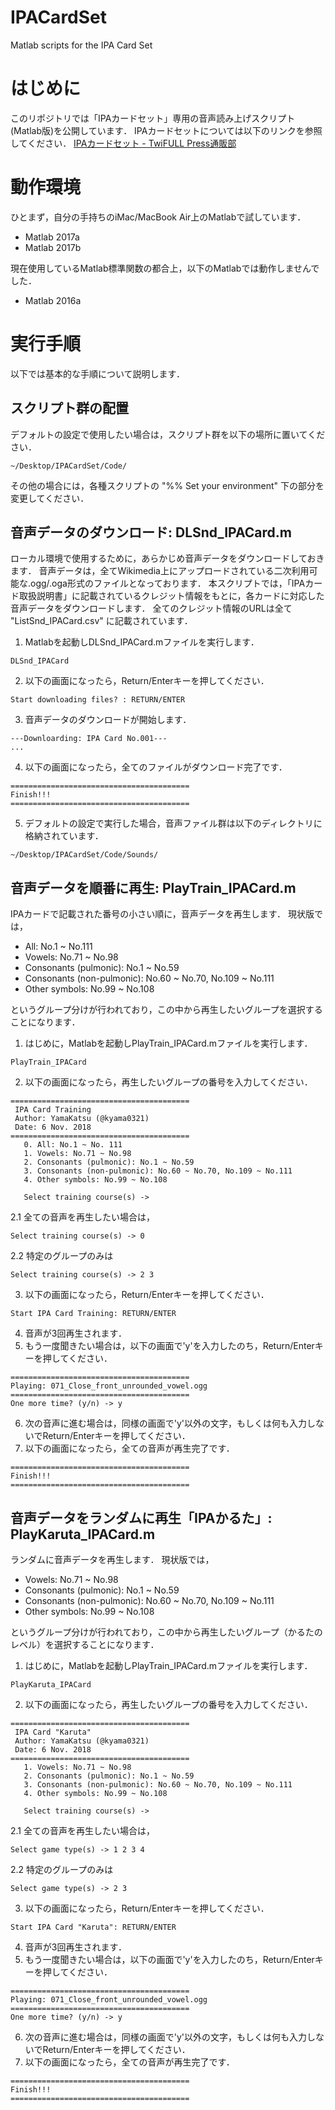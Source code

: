 # IPACardSet
Matlab scripts for the IPA Card Set

# はじめに

このリポジトリでは「IPAカードセット」専用の音声読み上げスクリプト(Matlab版)を公開しています．
IPAカードセットについては以下のリンクを参照してください．
[IPAカードセット - TwiFULL Press通販部](https://twifullpress.booth.pm/items/803305)

# 動作環境

ひとまず，自分の手持ちのiMac/MacBook Air上のMatlabで試しています．
- Matlab 2017a
- Matlab 2017b

現在使用しているMatlab標準関数の都合上，以下のMatlabでは動作しませんでした．
- Matlab 2016a

# 実行手順

以下では基本的な手順について説明します．

## スクリプト群の配置

デフォルトの設定で使用したい場合は，スクリプト群を以下の場所に置いてください．
```
~/Desktop/IPACardSet/Code/
```

その他の場合には，各種スクリプトの "%% Set your environment" 下の部分を変更してください．


## 音声データのダウンロード: DLSnd_IPACard.m

ローカル環境で使用するために，あらかじめ音声データをダウンロードしておきます．
音声データは，全てWikimedia上にアップロードされている二次利用可能な.ogg/.oga形式のファイルとなっております．
本スクリプトでは，「IPAカード取扱説明書」に記載されているクレジット情報をもとに，各カードに対応した音声データをダウンロードします．
全てのクレジット情報のURLは全て "ListSnd_IPACard.csv" に記載されています．

1. Matlabを起動しDLSnd_IPACard.mファイルを実行します．
  ```
  DLSnd_IPACard
  ```
2. 以下の画面になったら，Return/Enterキーを押してください．
  ```
  Start downloading files? : RETURN/ENTER
  ```
3. 音声データのダウンロードが開始します．
  ```
  ---Downloarding: IPA Card No.001---
  ...
  ```
4. 以下の画面になったら，全てのファイルがダウンロード完了です．
  ```
  ========================================
  Finish!!!
  ========================================
  ```
5. デフォルトの設定で実行した場合，音声ファイル群は以下のディレクトリに格納されています．
```
~/Desktop/IPACardSet/Code/Sounds/
``` 
  
## 音声データを順番に再生: PlayTrain_IPACard.m

IPAカードで記載された番号の小さい順に，音声データを再生します．
現状版では，
- All: No.1 ~ No.111 
- Vowels: No.71 ~ No.98 
- Consonants (pulmonic): No.1 ~ No.59
- Consonants (non-pulmonic): No.60 ~ No.70, No.109 ~ No.111
- Other symbols: No.99 ~ No.108

というグループ分けが行われており，この中から再生したいグループを選択することになります．

1. はじめに，Matlabを起動しPlayTrain_IPACard.mファイルを実行します．
```
PlayTrain_IPACard
```
2. 以下の画面になったら，再生したいグループの番号を入力してください．
```
========================================
 IPA Card Training
 Author: YamaKatsu (@kyama0321)
 Date: 6 Nov. 2018
========================================
   0. All: No.1 ~ No. 111
   1. Vowels: No.71 ~ No.98 
   2. Consonants (pulmonic): No.1 ~ No.59
   3. Consonants (non-pulmonic): No.60 ~ No.70, No.109 ~ No.111
   4. Other symbols: No.99 ~ No.108
   
   Select training course(s) -> 
```
  2.1 全ての音声を再生したい場合は，
  ```
  Select training course(s) -> 0
  ```
  2.2 特定のグループのみは
  ```
  Select training course(s) -> 2 3
  ```
3. 以下の画面になったら，Return/Enterキーを押してください．
```
Start IPA Card Training: RETURN/ENTER
```
4. 音声が3回再生されます．
5. もう一度聞きたい場合は，以下の画面で'y'を入力したのち，Return/Enterキーを押してください．
```
========================================
Playing: 071_Close_front_unrounded_vowel.ogg
========================================
One more time? (y/n) -> y
```
6. 次の音声に進む場合は，同様の画面で'y'以外の文字，もしくは何も入力しないでReturn/Enterキーを押してください．
7. 以下の画面になったら，全ての音声が再生完了です．
```
========================================
Finish!!!
========================================
```
  
## 音声データをランダムに再生「IPAかるた」: PlayKaruta_IPACard.m

ランダムに音声データを再生します．
現状版では，
- Vowels: No.71 ~ No.98 
- Consonants (pulmonic): No.1 ~ No.59
- Consonants (non-pulmonic): No.60 ~ No.70, No.109 ~ No.111
- Other symbols: No.99 ~ No.108

というグループ分けが行われており，この中から再生したいグループ（かるたのレベル）を選択することになります．

1. はじめに，Matlabを起動しPlayTrain_IPACard.mファイルを実行します．
```
PlayKaruta_IPACard
```
2. 以下の画面になったら，再生したいグループの番号を入力してください．
```
========================================
 IPA Card "Karuta"
 Author: YamaKatsu (@kyama0321)
 Date: 6 Nov. 2018
========================================
   1. Vowels: No.71 ~ No.98 
   2. Consonants (pulmonic): No.1 ~ No.59
   3. Consonants (non-pulmonic): No.60 ~ No.70, No.109 ~ No.111
   4. Other symbols: No.99 ~ No.108
   
   Select training course(s) -> 
```
  2.1 全ての音声を再生したい場合は，
  ```
  Select game type(s) -> 1 2 3 4
  ```
  2.2 特定のグループのみは
  ```
  Select game type(s) -> 2 3
  ```
3. 以下の画面になったら，Return/Enterキーを押してください．
```
Start IPA Card "Karuta": RETURN/ENTER
```
4. 音声が3回再生されます．
5. もう一度聞きたい場合は，以下の画面で'y'を入力したのち，Return/Enterキーを押してください．
```
========================================
Playing: 071_Close_front_unrounded_vowel.ogg
========================================
One more time? (y/n) -> y
```
6. 次の音声に進む場合は，同様の画面で'y'以外の文字，もしくは何も入力しないでReturn/Enterキーを押してください．
7. 以下の画面になったら，全ての音声が再生完了です．
```
========================================
Finish!!!
========================================
```
